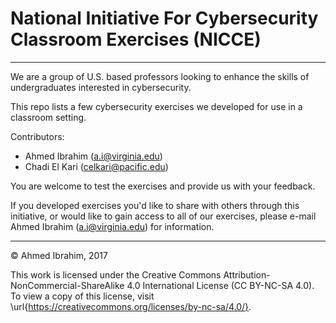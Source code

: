 # National Initiative For Cybersecurity Classroom Exercises (NICCE)
---

We are a group of U.S. based professors looking to enhance the skills of undergraduates interested in cybersecurity.

This repo lists a few cybersecurity exercises we developed for use in a classroom setting.

Contributors:
- Ahmed Ibrahim (a.i@virginia.edu)
- Chadi El Kari (celkari@pacific.edu)

You are welcome to test the exercises and provide us with your feedback.

If you developed exercises you'd like to share with others through this initiative, or would like to gain access to all of our exercises, please e-mail Ahmed Ibrahim (a.i@virginia.edu) for information.

---

&copy; Ahmed Ibrahim, 2017

This work is licensed under the Creative Commons Attribution-NonCommercial-ShareAlike 4.0 International License (CC BY-NC-SA 4.0). To view a copy of this license, visit \url{https://creativecommons.org/licenses/by-nc-sa/4.0/}.